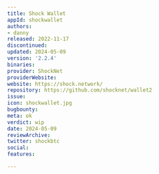 ```yaml
---
title: Shock Wallet
appId: shockwallet
authors:
- danny
released: 2022-11-17
discontinued: 
updated: 2024-05-09
version: '2.2.4'
binaries: 
provider: ShockNet
providerWebsite: 
website: https://shock.network/
repository: https://github.com/shocknet/wallet2
issue: 
icon: shockwallet.jpg
bugbounty: 
meta: ok
verdict: wip
date: 2024-05-09
reviewArchive: 
twitter: shockbtc
social: 
features: 

---
```


